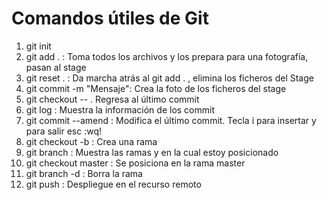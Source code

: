 # Comandos útiles de Git

1. git init
2. git add . : Toma todos los archivos y los prepara para una fotografía, pasan al stage
3. git reset . : Da marcha atrás al git add . , elimina los ficheros del Stage
4. git commit -m "Mensaje": Crea la foto de los ficheros del stage
5. git checkout -- . Regresa al último commit
6. git log : Muestra la información de los commit
7. git commit --amend : Modifica el último commit. Tecla i para insertar y para salir esc :wq!
8. git checkout -b <nombreRama> : Crea una rama
9. git branch : Muestra las ramas y en la cual estoy posicionado
10. git checkout master : Se posiciona en la rama master
11. git branch -d <nombreRama> : Borra la rama
12. git push : Despliegue en el recurso remoto